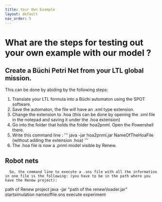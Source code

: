 ```yaml
---
title: Your Own Example
layout: default
nav_order: 5
---
```


# What are the steps for testing out your own example with our model ? 

## Create a Büchi Petri Net from your LTL global mission.

This can be done by abiding by the following steps:

1. Translate your LTL formula into a Büchi automaton using the SPOT software. 
2. Save the automaton, the file will have an .xml type extension.
3. Change the extension to .hoa (this can be done by opening the .xml file in the notepad and saving it under the .hoa extension)
4. Go into the folder that holds the folder hoa2pnml. Open the Powershell there.
5. Write this command line :
'''
java -jar hoa2pnml.jar NameOfTheHoaFile (without adding the extension .hoa)
'''
6. The .hoa file is now a .pnml model visible by Renew.

## Robot nets


      So, the command line to execute a .sns file with all the information in one file is the following: (you have to be in the path where you have the Renew project):

path of Renew project java -jar "path of the renew\loader.jar" startsimulation nameoffile.sns execute experiment
